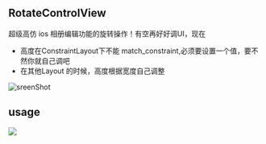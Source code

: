 ## RotateControlView

超级高仿 ios 相册编辑功能的旋转操作！有空再好好调UI，现在

* 高度在ConstraintLayout下不能 match_constraint,必须要设置一个值，要不然你就自己调吧
* 在其他Layout 的时候，高度根据宽度自己调整

![sreenShot](screenshot/screenShow.gif)

## usage

[![](https://jitpack.io/v/tanzby/RotateControlView.svg)](https://jitpack.io/#tanzby/RotateControlView)
